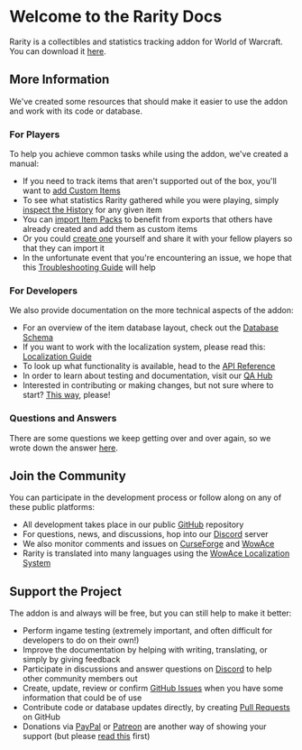 # Welcome to the Rarity Docs

Rarity is a collectibles and statistics tracking addon for World of Warcraft. You can download it [here](https://www.curseforge.com/wow/addons/rarity).

## More Information

We've created some resources that should make it easier to use the addon and work with its code or database.

### For Players

To help you achieve common tasks while using the addon, we've created a manual:

* If you need to track items that aren't supported out of the box, you'll want to [add Custom Items](/manual/custom-items)
* To see what statistics Rarity gathered while you were playing, simply [inspect the History](/manual/accessing-historical-data) for any given item
* You can [import Item Packs](/manual/importing-items) to benefit from exports that others have already created and add them as custom items
* Or you could [create one](/manual/creating-item-packs) yourself and share it with your fellow players so that they can import it
* In the unfortunate event that you're encountering an issue, we hope that this [Troubleshooting Guide](/manual/troubleshooting) will help

### For Developers

We also provide documentation on the more technical aspects of the addon:

* For an overview of the item database layout, check out the [Database Schema](/docs/item-database)
* If you want to work with the localization system, please read this: [Localization Guide](/docs/localization)
* To look up what functionality is available, head to the [API Reference](/docs/api-reference)
* In order to learn about testing and documentation, visit our [QA Hub](/docs/quality-assurance)
* Interested in contributing or making changes, but not sure where to start? [This way](/docs/getting-started), please!

### Questions and Answers

There are some questions we keep getting over and over again, so we wrote down the answer [here](/faq).

## Join the Community

You can participate in the development process or follow along on any of these public platforms:

* All development takes place in our public [GitHub](https://github.com/WowRarity/Rarity) repository
* For questions, news, and discussions, hop into our [Discord](https://discord.gg/sQ3UqtSh6m) server
* We also monitor comments and issues on [CurseForge](https://www.curseforge.com/wow/addons/rarity) and [WowAce](https://www.wowace.com/projects/rarity)
* Rarity is translated into many languages using the [WowAce Localization System](https://www.wowace.com/projects/rarity/localization)

## Support the Project

The addon is and always will be free, but you can still help to make it better:

* Perform ingame testing (extremely important, and often difficult for developers to do on their own!)
* Improve the documentation by helping with writing, translating, or simply by giving feedback
* Participate in discussions and answer questions on [Discord](https://discord.gg/sQ3UqtSh6m) to help other community members out
* Create, update, review or confirm [GitHub Issues](https://github.com/WowRarity/Rarity/issues) when you have some information that could be of use
* Contribute code or database updates directly, by creating [Pull Requests](https://github.com/WowRarity/Rarity/pulls) on GitHub
* Donations via [PayPal](https://www.paypal.com/donate?hosted_button_id=3798L8QNTARJ6) or [Patreon](https://www.patreon.com/RDevW) are another way of showing your support (but please [read this](/faq/about-donations) first)
